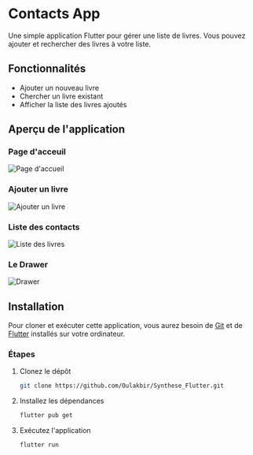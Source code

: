 # Contacts App

Une simple application Flutter pour gérer une liste de livres. Vous pouvez ajouter et rechercher des livres à votre liste.

## Fonctionnalités

- Ajouter un nouveau livre
- Chercher un livre existant
- Afficher la liste des livres ajoutés

## Aperçu de l'application

### Page d'acceuil

![Page d'accueil](https://github.com/Oulakbir/Synthese_Flutter/issues/1#issue-2329316588)

### Ajouter un livre

![Ajouter un livre](https://github.com/Oulakbir/Synthese_Flutter/assets/86001779/ed062e0e-ce1c-4248-a4f0-71de6c608234)

### Liste des contacts

![Liste des livres](https://github.com/Oulakbir/Synthese_Flutter/assets/86001779/45ad3a61-c049-455d-a7c8-54fb6c7e25a9)

### Le Drawer

![Drawer](https://github.com/Oulakbir/Synthese_Flutter/assets/86001779/786d8eeb-1b1c-40ee-a6ba-d818a4d3be66)

## Installation

Pour cloner et exécuter cette application, vous aurez besoin de [Git](https://git-scm.com) et de [Flutter](https://flutter.dev) installés sur votre ordinateur. 

### Étapes

1. Clonez le dépôt
   ```sh
   git clone https://github.com/Oulakbir/Synthese_Flutter.git
   ```

2. Installez les dépendances
    ```sh
    flutter pub get
    ```

3. Exécutez l'application
    ```sh
    flutter run
    ```
